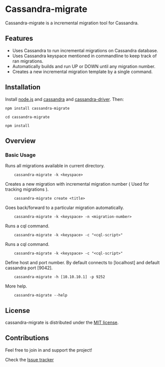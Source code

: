 # Cassandra-migrate

Cassandra-migrate is a incremental migration tool for Cassandra.

## Features
- Uses Cassandra to run incremental migrations on Cassandra database.
- Uses Cassandra keyspace mentioned in commandline to keep track of ran migrations.
- Automatically builds and run UP or DOWN until any migration number.
- Creates a new incremental migration template by a single command. 


## Installation

Install [node.js](http://nodejs.org/) and [cassandra](http://cassandra.apache.org/) and [cassandra-driver](https://www.npmjs.com/package/cassandra-driver). Then:

```
npm install cassandra-migrate
```

```
cd cassandra-migrate
```

```
npm install
```

## Overview

### Basic Usage

Runs all migrations available in current directory.

```
    cassandra-migrate -k <keyspace>
```

Creates a new migration with incremental migration number ( Used for tracking migrations ).

```
    cassandra-migrate create <title>
```

Goes back/forward to a particular migration automatically.

```
    cassandra-migrate -k <keyspace> -n <migration-number>
```

Runs a cql command.

```
    cassandra-migrate -k <keyspace> -c "<cql-script>"
```

Runs a cql command.

```
    cassandra-migrate -k <keyspace> -c "<cql-script>"
```

Define host and port number. By default connects to [localhost] and default cassandra port [9042].

```
    cassandra-migrate -h [10.10.10.1] -p 9252
```

More help.

```
    cassandra-migrate --help
```

## License

cassandra-migrate is distributed under the [MIT license](http://opensource.org/licenses/MIT).

## Contributions

Feel free to join in and support the project!

Check the [Issue tracker](https://github.com/rleenders/cassandra-migrate/issues)